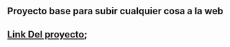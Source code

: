 ## Proyecto base para subir cualquier cosa a la web

## [Link Del proyecto](https://arcyntrar-webpage.herokuapp.com/);